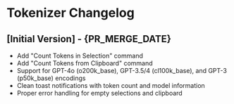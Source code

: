 # Tokenizer Changelog

## [Initial Version] - {PR_MERGE_DATE}

- Add "Count Tokens in Selection" command
- Add "Count Tokens from Clipboard" command  
- Support for GPT-4o (o200k_base), GPT-3.5/4 (cl100k_base), and GPT-3 (p50k_base) encodings
- Clean toast notifications with token count and model information
- Proper error handling for empty selections and clipboard
